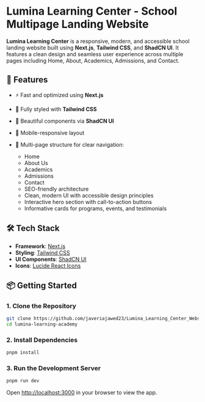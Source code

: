 # Lumina Learning Center - School Multipage Landing Website

**Lumina Learning Center** is a responsive, modern, and accessible school landing website built using **Next.js**, **Tailwind CSS**, and **ShadCN UI**. It features a clean design and seamless user experience across multiple pages including Home, About, Academics, Admissions, and Contact.

## 🚀 Features

* ⚡ Fast and optimized using **Next.js**
* 💅 Fully styled with **Tailwind CSS**
* 🧩 Beautiful components via **ShadCN UI**
* 📱 Mobile-responsive layout
* 📄 Multi-page structure for clear navigation:

  * Home
  * About Us
  * Academics
  * Admissions
  * Contact
  *  SEO-friendly architecture
  * Clean, modern UI with accessible design principles
  * Interactive hero section with call-to-action buttons
  *  Informative cards for programs, events, and testimonials

## 🛠️ Tech Stack

* **Framework**: [Next.js](https://nextjs.org/)
* **Styling**: [Tailwind CSS](https://tailwindcss.com/)
* **UI Components**: [ShadCN UI](https://ui.shadcn.dev/)
* **Icons**: [Lucide React Icons](https://lucide.dev/)

## 📦 Getting Started

### 1. Clone the Repository

```bash
git clone https://github.com/javeriajawed23/Lumina_Learning_Center_Website.git
cd lumina-learning-academy
```

### 2. Install Dependencies

```bash
pnpm install
```

### 3. Run the Development Server

```bash
pnpm run dev
```

Open [http://localhost:3000](http://localhost:3000) in your browser to view the app.
